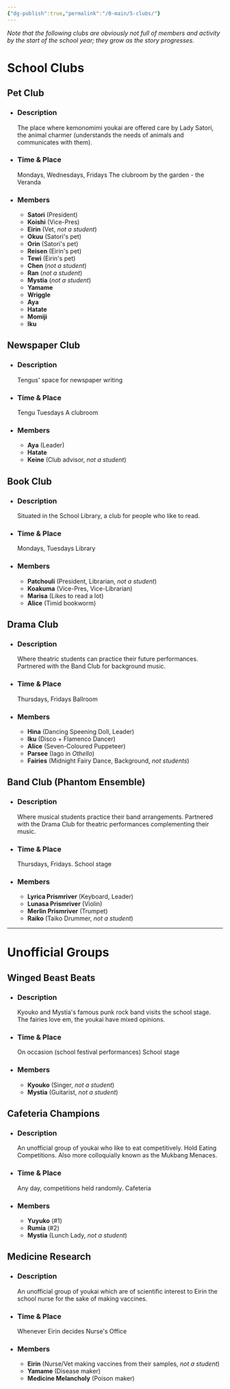 ```yaml
---
{"dg-publish":true,"permalink":"/0-main/5-clubs/"}
---
```


*Note that the following clubs are obviously not full of members and activity by the start of the school year; they grow as the story progresses.*
# School Clubs

## Pet Club
- ### Description
	The place where kemonomimi youkai are offered care by Lady Satori, the animal charmer (understands the needs of animals and communicates with them).
- ### Time & Place
	Mondays, Wednesdays, Fridays
	The clubroom by the garden - the Veranda
- ### Members
	- **Satori** (President)
	- **Koishi** (Vice-Pres)
	- **Eirin** (Vet, *not a student*)
	- **Okuu** (Satori's pet)
	- **Orin** (Satori's pet)
	- **Reisen** (Eirin's pet)
	- **Tewi** (Eirin's pet)
	- **Chen** (*not a student*)
	- **Ran** (*not a student*)
	- **Mystia** (*not a student*)
	- **Yamame**
	- **Wriggle**
	- **Aya**
	- **Hatate**
	- **Momiji**
	- **Iku**
## Newspaper Club
- ### Description
	Tengus' space for newspaper writing
- ### Time & Place
	Tengu Tuesdays
	A clubroom
- ### Members
	- **Aya** (Leader)
	- **Hatate**
	- **Keine** (Club advisor, *not a student*)
## Book Club
- ### Description
	Situated in the School Library, a club for people who like to read.
- ### Time & Place
	Mondays, Tuesdays
	Library
- ### Members
	- **Patchouli** (President, Librarian, *not a student*)
	- **Koakuma** (Vice-Pres, Vice-Librarian)
	- **Marisa** (Likes to read a lot)
	- **Alice** (Timid bookworm)
## Drama Club
- ### Description
	Where theatric students can practice their future performances. Partnered with the Band Club for background music.
- ### Time & Place
	Thursdays, Fridays
	Ballroom
- ### Members
	- **Hina** (Dancing Speening Doll, Leader)
	- **Iku** (Disco + Flamenco Dancer)
	- **Alice** (Seven-Coloured Puppeteer)
	- **Parsee** (Iago in *Othello*)
	- **Fairies** (Midnight Fairy Dance, Background, *not students*)
## Band Club (Phantom Ensemble)
- ### Description
	Where musical students practice their band arrangements. Partnered with the Drama Club for theatric performances complementing their music.
- ### Time & Place
	Thursdays, Fridays.
	School stage
- ### Members
	- **Lyrica Prismriver** (Keyboard, Leader)
	- **Lunasa Prismriver** (Violin)
	- **Merlin Prismriver** (Trumpet)
	- **Raiko** (Taiko Drummer, *not a student*)

***
# Unofficial Groups

## Winged Beast Beats
- ### Description
	Kyouko and Mystia's famous punk rock band visits the school stage. The fairies love em, the youkai have mixed opinions.
- ### Time & Place
	On occasion (school festival performances)
	School stage
- ### Members
	- **Kyouko** (Singer, *not a student*)
	- **Mystia** (Guitarist, *not a student*)
## Cafeteria Champions
- ### Description
	An unofficial group of youkai who like to eat competitively. Hold Eating Competitions. Also more colloquially known as the Mukbang Menaces.
- ### Time & Place
	Any day, competitions held randomly.
	Cafeteria
- ### Members
	- **Yuyuko** (#1)
	- **Rumia** (#2)
	- **Mystia** (Lunch Lady, *not a student*)
## Medicine Research
- ### Description
	An unofficial group of youkai which are of scientific interest to Eirin the school nurse for the sake of making vaccines.
- ### Time & Place
	Whenever Eirin decides
	Nurse's Office
- ### Members
	- **Eirin** (Nurse/Vet making vaccines from their samples, *not a student*)
	- **Yamame** (Disease maker)
	- **Medicine Melancholy** (Poison maker)